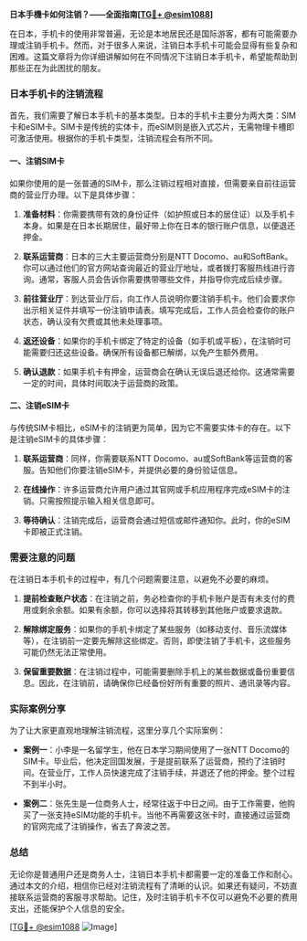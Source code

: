 **日本手機卡如何注销？——全面指南[[TG💪+ @esim1088](https://t.me/s/esim1088)]**

在日本，手机卡的使用非常普遍，无论是本地居民还是国际游客，都有可能需要办理或注销手机卡。然而，对于很多人来说，注销日本手机卡可能会显得有些复杂和困难。这篇文章将为你详细讲解如何在不同情况下注销日本手机卡，希望能帮助到那些正在为此困扰的朋友。

### 日本手机卡的注销流程

首先，我们需要了解日本手机卡的基本类型。日本的手机卡主要分为两大类：SIM卡和eSIM卡。SIM卡是传统的实体卡，而eSIM则是嵌入式芯片，无需物理卡槽即可激活使用。根据你的手机卡类型，注销流程会有所不同。

#### 一、注销SIM卡

如果你使用的是一张普通的SIM卡，那么注销过程相对直接，但需要亲自前往运营商的营业厅办理。以下是具体步骤：

1. **准备材料**：你需要携带有效的身份证件（如护照或日本的居住证）以及手机卡本身。如果是在日本长期居住，最好带上你在日本的银行账户信息，以便退还押金。
   
2. **联系运营商**：日本的三大主要运营商分别是NTT Docomo、au和SoftBank。你可以通过他们的官方网站查询最近的营业厅地址，或者拨打客服热线进行咨询。通常，客服人员会告诉你需要携带哪些文件，并指导你完成后续步骤。

3. **前往营业厅**：到达营业厅后，向工作人员说明你要注销手机卡。他们会要求你出示相关证件并填写一份注销申请表。填写完成后，工作人员会检查你的账户状态，确认没有欠费或其他未处理事项。

4. **返还设备**：如果你的手机卡绑定了特定的设备（如手机或平板），在注销时可能需要归还这些设备。确保所有设备都已解绑，以免产生额外费用。

5. **确认退款**：如果手机卡有押金，运营商会在确认无误后退还给你。这通常需要一定的时间，具体时间取决于运营商的政策。

#### 二、注销eSIM卡

与传统SIM卡相比，eSIM卡的注销更为简单，因为它不需要实体卡的存在。以下是注销eSIM卡的具体步骤：

1. **联系运营商**：同样，你需要联系NTT Docomo、au或SoftBank等运营商的客服。告知他们你要注销eSIM卡，并提供必要的身份验证信息。

2. **在线操作**：许多运营商允许用户通过其官网或手机应用程序完成eSIM卡的注销。只需按照提示输入相关信息即可。

3. **等待确认**：注销完成后，运营商会通过短信或邮件通知你。此时，你的eSIM卡即被正式注销。

### 需要注意的问题

在注销日本手机卡的过程中，有几个问题需要注意，以避免不必要的麻烦。

1. **提前检查账户状态**：在注销之前，务必检查你的手机卡账户是否有未支付的费用或剩余余额。如果有余额，你可以选择将其转移到其他账户或要求退款。

2. **解除绑定服务**：如果你的手机卡绑定了某些服务（如移动支付、音乐流媒体等），在注销前一定要先解除这些绑定。否则，即使注销了手机卡，这些服务可能仍然无法正常使用。

3. **保留重要数据**：在注销过程中，可能需要删除手机上的某些数据或备份重要信息。因此，在注销前，请确保你已经备份好所有重要的照片、通讯录等内容。

### 实际案例分享

为了让大家更直观地理解注销流程，这里分享几个实际案例：

- **案例一**：小李是一名留学生，他在日本学习期间使用了一张NTT Docomo的SIM卡。毕业后，他决定回国发展，于是提前联系了运营商，预约了注销时间。在营业厅，工作人员快速完成了注销手续，并退还了他的押金。整个过程不到半小时。

- **案例二**：张先生是一位商务人士，经常往返于中日之间。由于工作需要，他购买了一张支持eSIM功能的手机卡。当他不再需要这张卡时，直接通过运营商的官网完成了注销操作，省去了奔波之苦。

### 总结

无论你是普通用户还是商务人士，注销日本手机卡都需要一定的准备工作和耐心。通过本文的介绍，相信你已经对注销流程有了清晰的认识。如果还有疑问，不妨直接联系运营商的客服寻求帮助。记住，及时注销手机卡不仅可以避免不必要的费用支出，还能保护个人信息的安全。

[[TG💪+ @esim1088](https://t.me/s/esim1088) ![Image](https://i.postimg.cc/4NQfJmqS/Snipaste-2025-05-13-00-14-12.png)]